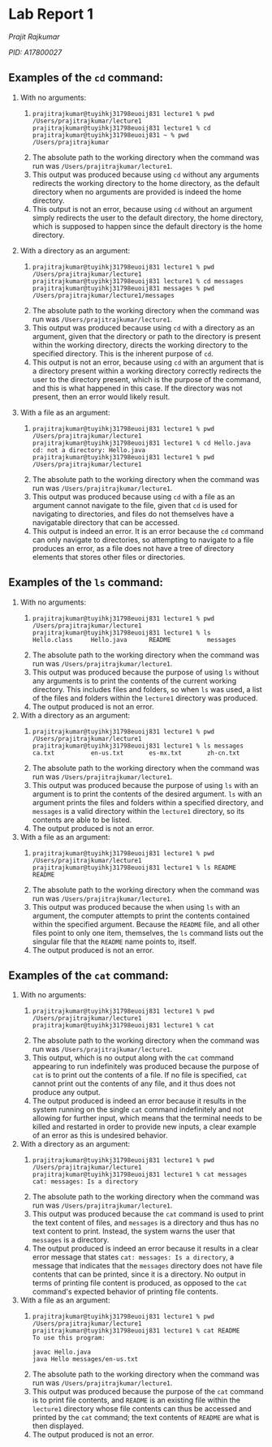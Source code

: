 # Lab Report 1
*Prajit Rajkumar*

*PID: A17800027*

## Examples of the `cd` command:
1. With no arguments:
    1.  ```
        prajitrajkumar@tuyihkj31798euoij831 lecture1 % pwd
        /Users/prajitrajkumar/lecture1
        prajitrajkumar@tuyihkj31798euoij831 lecture1 % cd
        prajitrajkumar@tuyihkj31798euoij831 ~ % pwd
        /Users/prajitrajkumar
        ```
    2. The absolute path to the working directory when the command was run was `/Users/prajitrajkumar/lecture1`.
    3. This output was produced because using `cd` without any arguments redirects the working directory to the home directory, as 
       the default directory when no arguments are provided is indeed the home directory.
    4. This output is not an error, because using `cd` without an argument simply redirects the user to the default 
       directory, the home directory, which is supposed to happen since the default directory is the home directory.

2. With a directory as an argument:
    1. ```
       prajitrajkumar@tuyihkj31798euoij831 lecture1 % pwd
       /Users/prajitrajkumar/lecture1
       prajitrajkumar@tuyihkj31798euoij831 lecture1 % cd messages
       prajitrajkumar@tuyihkj31798euoij831 messages % pwd
       /Users/prajitrajkumar/lecture1/messages
       ```
   2. The absolute path to the working directory when the command was run was `/Users/prajitrajkumar/lecture1`.
   3. This output was produced because using `cd` with a directory as an argument, given that the directory or path to the directory is present within the working directory, directs the working directory to the specified directory. This is the inherent purpose of `cd`.
   4. This output is not an error, because using `cd` with an argument that is a directory present within a working directory correctly redirects the user to the directory present, which is the purpose of the command, and this is what happened in this case. If the directory was not present, then an error would likely result.

3. With a file as an argument:
   1. ```
      prajitrajkumar@tuyihkj31798euoij831 lecture1 % pwd     
      /Users/prajitrajkumar/lecture1
      prajitrajkumar@tuyihkj31798euoij831 lecture1 % cd Hello.java
      cd: not a directory: Hello.java
      prajitrajkumar@tuyihkj31798euoij831 lecture1 % pwd
      /Users/prajitrajkumar/lecture1
      ```
   2. The absolute path to the working directory when the command was run was `/Users/prajitrajkumar/lecture1`.
   3. This output was produced because using `cd` with a file as an argument cannot navigate to the file, given that `cd` is used for navigating to directories, and files do not themselves have a navigatable directory that can be accessed.
   4. This output is indeed an error. It is an error because the `cd` command can only navigate to directories, so attempting to navigate to a file produces an error, as a file does not have a tree of directory elements that stores other files or directories.

## Examples of the `ls` command:
1. With no arguments:
   1. ```
      prajitrajkumar@tuyihkj31798euoij831 lecture1 % pwd
      /Users/prajitrajkumar/lecture1
      prajitrajkumar@tuyihkj31798euoij831 lecture1 % ls
      Hello.class     Hello.java      README          messages
      ```
   2. The absolute path to the working directory when the command was run was `/Users/prajitrajkumar/lecture1`.
   3. This output was produced because the purpose of using `ls` without any arguments is to print the contents of the current working directory. This includes files and folders, so when `ls` was used, a list of the files and folders within the `lecture1` directory was produced.
   4. The output produced is not an error.
2. With a directory as an argument:
   1. ```
      prajitrajkumar@tuyihkj31798euoij831 lecture1 % pwd
      /Users/prajitrajkumar/lecture1
      prajitrajkumar@tuyihkj31798euoij831 lecture1 % ls messages
      ca.txt          en-us.txt       es-mx.txt       zh-cn.txt
      ```
   2. The absolute path to the working directory when the command was run was `/Users/prajitrajkumar/lecture1`.
   3. This output was produced because the purpose of using `ls` with an argument is to print the contents of the desired argument. `ls` with an argument prints the files and folders within a specified directory, and `messages` is a valid directory within the `lecture1` directory, so its contents are able to be listed.
   4. The output produced is not an error.
3. With a file as an argument:
   1. ```
      prajitrajkumar@tuyihkj31798euoij831 lecture1 % pwd
      /Users/prajitrajkumar/lecture1
      prajitrajkumar@tuyihkj31798euoij831 lecture1 % ls README
      README
      ```
   2. The absolute path to the working directory when the command was run was `/Users/prajitrajkumar/lecture1`.
   3. This output was produced because the when using `ls` with an argument, the computer attempts to print the contents contained within the specified argument. Because the `README` file, and all other files point to only one item, themselves, the `ls` command lists out the singular file that the `README` name points to, itself.
   4. The output produced is not an error.
## Examples of the `cat` command:
1. With no arguments:
   1. ```
      prajitrajkumar@tuyihkj31798euoij831 lecture1 % pwd
      /Users/prajitrajkumar/lecture1
      prajitrajkumar@tuyihkj31798euoij831 lecture1 % cat
      
      ```
   2. The absolute path to the working directory when the command was run was `/Users/prajitrajkumar/lecture1`.
   3. This output, which is no output along with the `cat` command appearing to run indefinitely was produced because the purpose of `cat` is to print out the contents of a file. If no file is specified, `cat` cannot print out the contents of any file, and it thus does not produce any output.
   4. The output produced is indeed an error because it results in the system running on the single `cat` command indefinitely and not allowing for further input, which means that the terminal needs to be killed and restarted in order to provide new inputs, a clear example of an error as this is undesired behavior.
2. With a directory as an argument:
   1. ```
      prajitrajkumar@tuyihkj31798euoij831 lecture1 % pwd
      /Users/prajitrajkumar/lecture1
      prajitrajkumar@tuyihkj31798euoij831 lecture1 % cat messages
      cat: messages: Is a directory
      ```
   2. The absolute path to the working directory when the command was run was `/Users/prajitrajkumar/lecture1`.
   3. This output was produced because the `cat` command is used to print the text content of files, and `messages` is a directory and thus has no text content to print. Instead, the system warns the user that `messages` is a directory.
   4. The output produced is indeed an error because it results in a clear error message that states `cat: messages: Is a directory`, a message that indicates that the `messages` directory does not have file contents that can be printed, since it is a directory. No output in terms of printing file content is produced, as opposed to the `cat` command's expected behavior of printing file contents.
3. With a file as an argument:
   1. ```
      prajitrajkumar@tuyihkj31798euoij831 lecture1 % pwd        
      /Users/prajitrajkumar/lecture1
      prajitrajkumar@tuyihkj31798euoij831 lecture1 % cat README
      To use this program:
      
      javac Hello.java
      java Hello messages/en-us.txt
      ```
   2. The absolute path to the working directory when the command was run was `/Users/prajitrajkumar/lecture1`.
   3. This output was produced because the purpose of the `cat` command is to print file contents, and `README` is an existing file within the `lecture1` directory whose file contents can thus be accessed and printed by the `cat` command; the text contents of `README` are what is then displayed. 
   4. The output produced is not an error.
